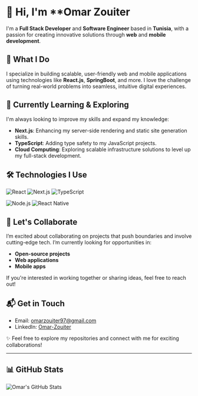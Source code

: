 # 👋 Hi, I'm **Omar Zouiter

I'm a **Full Stack Developer** and **Software Engineer** based in **Tunisia**, with a passion for creating innovative solutions through **web** and **mobile development**.

## 🚀 What I Do

I specialize in building scalable, user-friendly web and mobile applications using technologies like **React.js**, **SpringBoot**, and more. I love the challenge of turning real-world problems into seamless, intuitive digital experiences.

## 🌱 Currently Learning & Exploring

I'm always looking to improve my skills and expand my knowledge:
- **Next.js**: Enhancing my server-side rendering and static site generation skills.
- **TypeScript**: Adding type safety to my JavaScript projects.
- **Cloud Computing**: Exploring scalable infrastructure solutions to level up my full-stack development.

## 🛠️ Technologies I Use

![React](https://img.shields.io/badge/React-61DAFB?style=flat&logo=react&logoColor=white)
![Next.js](https://img.shields.io/badge/Next.js-000000?style=flat&logo=next.js&logoColor=white)
![TypeScript](https://img.shields.io/badge/TypeScript-3178C6?style=flat&logo=typescript&logoColor=white)

![Node.js](https://img.shields.io/badge/Node.js-339933?style=flat&logo=node.js&logoColor=white)
![React Native](https://img.shields.io/badge/React%20Native-20232A?style=flat&logo=react&logoColor=61DAFB)

## 🤝 Let's Collaborate

I’m excited about collaborating on projects that push boundaries and involve cutting-edge tech. I’m currently looking for opportunities in:
- **Open-source projects**
- **Web applications**
- **Mobile apps**

If you're interested in working together or sharing ideas, feel free to reach out!

## 📬 Get in Touch

- Email: [omarzouiter97@gmail.com](mailto:omarzouiter97@gmail.com)
- LinkedIn: [Omar-Zouiter](https://www.linkedin.com/in/omar-zouiter-a51771279/)

✨ Feel free to explore my repositories and connect with me for exciting collaborations!

---

## 📊 GitHub Stats

![Omar's GitHub Stats](https://github-readme-stats.vercel.app/api?username=Omar-ZTR&show_icons=true&hide_title=true&count_private=true&hide=prs)
